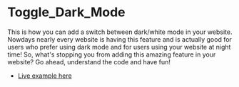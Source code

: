 # Toggle_Dark_Mode

This is how you can add a switch between dark/white mode in your website. Nowdays nearly every website is having this feature and is actually good for users who prefer using dark mode and for users using your website at night time! So, what's stopping you from adding this amazing feature in your website? Go ahead, understand the code and have fun!

- [Live example here](https://peace0907.me/Toggle_Dark_Mode/)
